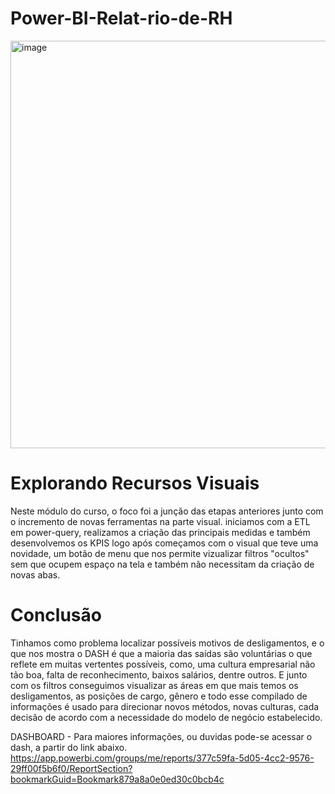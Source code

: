 # Power-BI-Relat-rio-de-RH

<img width="652" alt="image" src="https://user-images.githubusercontent.com/103518697/188488653-bf85ca6f-e599-40ec-b4d1-3002f1e56adc.png">


# Explorando Recursos Visuais

Neste módulo do curso, o foco foi a junção das etapas anteriores junto com o incremento de novas ferramentas na parte visual.
iniciamos com a ETL em power-query, realizamos a criação das principais medidas e também desenvolvemos os KPIS logo após começamos com o visual que teve uma novidade, um botão de menu que nos permite vizualizar filtros "ocultos" sem que ocupem espaço na tela e também não necessitam da criação de novas abas. 


# Conclusão
Tinhamos como problema localizar possíveis motivos de desligamentos, e o que nos mostra o DASH é que a maioria das saídas são voluntárias o que reflete em muitas vertentes possíveis, como, uma cultura empresarial não tão boa, falta de reconhecimento, baixos salários, dentre outros. 
E junto com os filtros conseguimos visualizar as áreas em que mais temos os desligamentos, as posições de cargo, gênero e todo esse compilado de informações é usado para direcionar novos métodos, novas culturas, cada decisão de acordo com a necessidade do modelo de negócio estabelecido.


DASHBOARD - Para maiores informações, ou duvidas pode-se acessar o dash, a partir do link abaixo.
https://app.powerbi.com/groups/me/reports/377c59fa-5d05-4cc2-9576-29ff00f5b6f0/ReportSection?bookmarkGuid=Bookmark879a8a0e0ed30c0bcb4c
